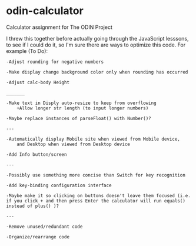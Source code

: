# odin-calculator
Calculator assignment for The ODIN Project

I threw this together before actually going through the JavaScript lesssons, to see if I could do it, so I'm sure there are ways to optimize this code. For example (To Do):

    -Adjust rounding for negative numbers

    -Make display change background color only when rounding has occurred

    -Adjust calc-body Height

    _______

    -Make text in Disply auto-resize to keep from overflowing
        +Allow longer str length (to input longer numbers)

    -Maybe replace instances of parseFloat() with Number()?
    
    ---

    -Automatically display Mobile site when viewed from Mobile device, 
        and Desktop when viewed from Desktop device
    
    -Add Info button/screen

    ---

    -Possibly use something more concise than Switch for key recognition

    -Add key-binding configuration interface

    -Maybe make it so clicking on buttons doesn't leave them focused (i.e. if you click + and then press Enter the calculator will run equals() instead of plus() )?

    ---

    -Remove unused/redundant code

    -Organize/rearrange code